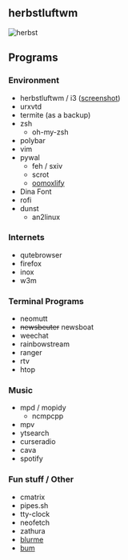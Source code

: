 ## herbstluftwm
![herbst](https://u.teknik.io/hHnXl.png)

## Programs

### Environment
* herbstluftwm / i3 ([screenshot](http://0x0.st/nPL.png))
* urxvtd
* termite (as a backup)
* zsh
  * oh-my-zsh
* polybar
* vim
* pywal
  * feh / sxiv
  * scrot
  * [oomoxlify](https://github.com/actionless/oomox)
* Dina Font
* rofi
* dunst
  * an2linux

### Internets
* qutebrowser
* firefox
* inox
* w3m

### Terminal Programs
* neomutt
* ~~newsbeuter~~ newsboat
* weechat
* rainbowstream
* ranger
* rtv
* htop

### Music
* mpd / mopidy
  * ncmpcpp
* mpv
* ytsearch
* curseradio
* cava
* spotify

### Fun stuff / Other
* cmatrix
* pipes.sh
* tty-clock
* neofetch
* zathura
* [blurme](https://github.com/ganifladi/blurme)
* [bum](https://github.com/dylanaraps/bum)
